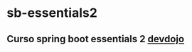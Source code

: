 # sb-essentials2

## Curso spring boot essentials 2 [devdojo](https://www.youtube.com/@DevDojoBrasil)
